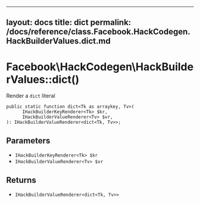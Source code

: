 
***

layout: docs
title: dict
permalink: /docs/reference/class.Facebook.HackCodegen.HackBuilderValues.dict.md
---







# Facebook\\HackCodegen\\HackBuilderValues::dict()




Render a ` dict ` literal




``` Hack
public static function dict<Tk as arraykey, Tv>(
      IHackBuilderKeyRenderer<Tk> $kr,
      IHackBuilderValueRenderer<Tv> $vr,
): IHackBuilderValueRenderer<dict<Tk, Tv>>;
```




## Parameters




* ` IHackBuilderKeyRenderer<Tk> $kr `
* ` IHackBuilderValueRenderer<Tv> $vr `




## Returns




- ` IHackBuilderValueRenderer<dict<Tk, Tv>> `